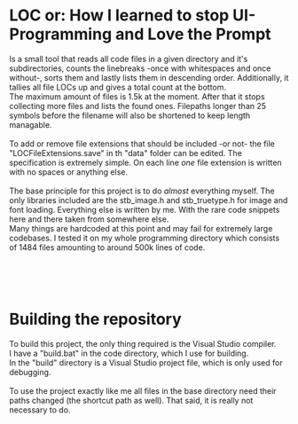 # LOC or: How I learned to stop UI-Programming and Love the Prompt

Is a small tool that reads all code files in a given directory and it's subdirectories, counts the linebreaks -once with whitespaces and once without-, 
sorts them and lastly lists them in descending order.
Additionally, it tallies all file LOCs up and gives a total count at the bottom.<br>
The maximum amount of files is 1.5k at the moment. After that it stops collecting more files and lists the found ones. Filepaths longer than 25 symbols before the filename will also be shortened to keep length managable.
<br><br>
To add or remove file extensions that should be included -or not- the file "LOCFileExtensions.save" in th "data" folder can be edited. 
The specification is extremely simple. On each line _one_ file extension is written with no spaces or anything else.
<br><br>
The base principle for this project is to do _almost_ everything myself. The only libraries included are the stb_image.h and stb_truetype.h for image and font loading.
Everything else is written by me. With the rare code snippets here and there taken from somewhere else. <br>
Many things are hardcoded at this point and may fail for extremely large codebases. 
I tested it on my whole programming directory which consists of 1484 files amounting to around 500k lines of code. 

<br><br><br>
# Building the repository
To build this project, the only thing required is the Visual Studio compiler.<br>
I have a "build.bat" in the code directory, which I use for building.<br>
In the "build" directory is a Visual Studio project file, which is only used for debugging. <br><br>
To use the project exactly like me all files in the base directory need their paths changed (the shortcut path as well). 
That said, it is really not necessary to do.


